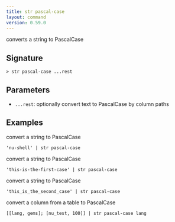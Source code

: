 ```yaml
---
title: str pascal-case
layout: command
version: 0.59.0
---
```


converts a string to PascalCase

## Signature

```> str pascal-case ...rest```

## Parameters

 -  `...rest`: optionally convert text to PascalCase by column paths

## Examples

convert a string to PascalCase
```shell
'nu-shell' | str pascal-case
```

convert a string to PascalCase
```shell
'this-is-the-first-case' | str pascal-case
```

convert a string to PascalCase
```shell
'this_is_the_second_case' | str pascal-case
```

convert a column from a table to PascalCase
```shell
[[lang, gems]; [nu_test, 100]] | str pascal-case lang
```


